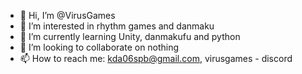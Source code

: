 - 👋 Hi, I’m @VirusGames
- 👀 I’m interested in rhythm games and danmaku
- 🌱 I’m currently learning Unity, danmakufu and python
- 💞️ I’m looking to collaborate on nothing
- 📫 How to reach me: kda06spb@gmail.com, virusgames - discord

<!---
VirusGames/VirusGames is a ✨ special ✨ repository because its `README.md` (this file) appears on your GitHub profile.
You can click the Preview link to take a look at your changes.
--->
